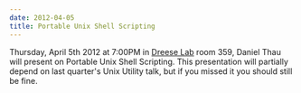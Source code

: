 ```yaml
---
date: 2012-04-05
title: Portable Unix Shell Scripting
---
```

Thursday, April 5th 2012 at 7:00PM in [Dreese Lab](http://www.osu.edu/map/building.php?building=279) room 359, Daniel Thau will present on Portable Unix Shell Scripting. This presentation will partially depend on last quarter's Unix Utility talk, but if you missed it you should still be fine.
